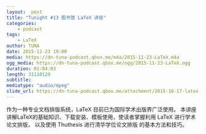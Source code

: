 ```yaml
---
layout:  post
title: "Tunight #13 图书馆 LaTeX 讲座"
categories:
    - podcast
tags:
    - LaTeX
author: TUNA
date: 2015-11-23 19:00
media: https://dn-tuna-podcast.qbox.me/m4a/2015-11-23-LaTeX.m4a
ogg_media: https://dn-tuna-podcast.qbox.me/ogg/2015-11-23-LaTeX.ogg
duration: 01:04:03
length: 31110129
subtitle: 
mediatype: "audio/mpeg"
slide_url: https://dn-tuna-podcast.qbox.me/attachment/2015-10-17-latex-talk.pdf
---
```


作为一种专业文档排版系统，LaTeX 目前已为国际学术出版界广泛使用。 
本讲座讲解LaTeX的基础知识、下载安装、模板使用，使读者掌握利用 LaTeX 进行学术论文排版，
以及使用 Thuthesis 进行清华学位论文排版 的基本方法和技巧。
